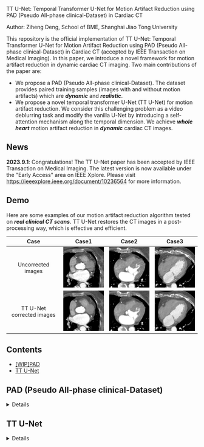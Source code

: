 TT U-Net: Temporal Transformer U-Net for Motion Artifact Reduction using PAD (Pseudo All-phase clinical-Dataset) in Cardiac CT

Author: Ziheng Deng, School of BME, Shanghai Jiao Tong University

This repository is the official implementation of TT U-Net: Temporal Transformer U-Net for Motion Artifact Reduction using PAD (Pseudo All-phase clinical-Dataset) in Cardiac CT (accepted by IEEE Transaction on Medical Imaging). In this paper, we introduce a novel framework for motion artifact reduction in dynamic cardiac CT imaging. Two main contributions of the paper are:

* We propose a PAD (Pseudo All-phase clinical-Dataset). The dataset provides paired training samples (images with and without motion artifacts) which are __*dynamic*__ and __*realistic*__.
* We propose a novel temporal transformer U-Net (TT U-Net) for motion artifact reduction. We consider this challenging problem as a video deblurring task and modify the vanilla U-Net by introducing a self-attention mechanism along the temporal dimension. We achieve __*whole heart*__ motion artifact reduction in __*dynamic*__ cardiac CT images.



## News

__2023.9.1__: Congratulations!  The TT U-Net paper has been accepted by IEEE Transaction on Medical Imaging. The latest version is now available under the "Early Access" area on IEEE Xplore. Please visit https://ieeexplore.ieee.org/document/10236564 for more information. 



## Demo

Here are some examples of our motion artifact reduction algorithm tested on __*real clinical CT scans*__. TT U-Net restores the CT images in a post-processing way, which is effective and efficient.

|           Case            |                  Case1                   |                   Case2                   |                  Case3                   |
| :-----------------------: | :--------------------------------------: | :---------------------------------------: | :--------------------------------------: |
|    Uncorrected images     | <img width="180" src="gif/7_40_fdk.gif"> | <img width="180" src="gif/10_60_fdk.gif"> | <img width="180" src="gif/9_60_fdk.gif"> |
| TT U-Net corrected images |  <img width="180" src="gif/7_40_1.gif">  |  <img width="180" src="gif/10_60_1.gif">  |  <img width="180" src="gif/9_60_1.gif">  |

## Contents

* [[WIP]PAD](#Simulated)
* [TT U-Net](#TT)

<a id="Simulated"></a>

## PAD (Pseudo All-phase clinical-Dataset) 

<details>
<summary>Details</summary> 

Please see /code/PAD for a demo code.



It is still a challenge to image the moving heart with cardiac CT. The typical heart period is ~800ms (75 bpm), whereas the temporal resolution of the most advanced CT system is ~130ms. Thus motion artifacts are inevitable. 

The shape of motion artifact is complicated, which depends on both the individual anatomy structure and the scanning process. It is preferable to simulate the motion artifacts based on the CT imaging model. Specifically, we can simulate a CT scan by computing the cone beam projection of a __dynamic__ volume. The projection data collecting from different views actually record 2D projections of a __time-varying__ object, thus it introduce spatiotemporal ambiguity and lead to motion artifacts.

Here is an example:

|            Ground truth image            |     Simulated motion-perturbed image      |
| :--------------------------------------: | :---------------------------------------: |
| <img width="240" src="gif/50_gt_50.gif"> | <img width="240" src="gif/50_fdk_50.gif"> |
| <img width="240" src="gif/50_gt_70.gif"> | <img width="240" src="gif/50_fdk_70.gif"> |

However, the ground truth image, or let's say the dynamic cardiac CT image with few motion artifacts is medically unattainable (that's why we need motion artifact reduction algorithms). Alternatively, we here propose a method to synthesize such ground truth images first.

We want the GT images be ① __dynamic__ and ② __realistic-looking__. The reason for the latter aspect is that we want to train a motion artifact reduction model that can works on clinical images. Here are the ingredients we involved:

* [XCAT Phantom](https://aapm.onlinelibrary.wiley.com/doi/abs/10.1118/1.3480985), which is a 4D digital phantom for medical imaging study. It is __*dynamic*__ but is __*not*__ __*with*__ __*realistic*__ __*appearance*__. 
* Single phase clinical cardiac CT image with few motion artifacts. It is __*static*__ but __*realistic*__.

|       Ingredient 1: XCAT Phantom        |          Ingredient 2: Single-phase CT           |
| :-------------------------------------: | :----------------------------------------------: |
| <img width="240" src="gif/xcatgif.gif"> | <img width="240" src="gif/singlephaseimage.png"> |

The main idea is to generate a dynamic deformation field and then we can warp the single-phase CT images to any cardiac phase. The XCAT Phantom is used to build a cardiac motion model in the form of 4D statistical motion model (4D SSM). Then, Personalized deformation field is obtained for each single-phase CT image.

Though we have no permission to share the [XCAT phantom](https://aapm.onlinelibrary.wiley.com/doi/abs/10.1118/1.3480985), we believe most of the readers do have the access to all the two ingredients we need. Also, if ''dynamic cardiac CT images with few motion'' are available, one may also refer our method and achieve data augmentation of your dataset. 

As for the single-phase clinical cardiac images, there exist some public datasets. In clinical routine, the ECG-gated strategy is widely adopted to perform CT scan at quiescent cardiac phase. Therefore, it is possible to acquire single-phase cardiac CT images with few motion artifacts. We here recommend the [MMWHS dataset](http://www.sdspeople.fudan.edu.cn/zhuangxiahai/0/mmwhs/) proposed by Professor Zhuang at Fudan University. This dataset provides single-phase cardiac CT images with segmentation labels which are very useful for implementing our method.

Note that the scale of the simulated dataset depends on  __*the number of single-phase clinical cardiac CT images you have*__.  



### Workflow

We expect the dataset to be both __*dynamic*__ and __*realistic*__. Intuitively, it is achieved by animating a single-phase cardiac CT image with a single-phase clinical cardiac CT image with a patient-specific motion model. 

<div align=center><img width="600" src="gif/newfig1.png"></div>

#### Step 1: Build a 4D SSM using XCAT phantoms

We follow [Perperidis's method](https://link.springer.com/chapter/10.1007/11566489_50) to build the 4D SSM. Please refer to the origin paper or our paper for detailed description. Similar methods are also used in [Metz's](https://ieeexplore.ieee.org/abstract/document/6170565/), [Wilms's](https://link.springer.com/chapter/10.1007/978-3-642-33418-4_43), [Unberath's](https://ieeexplore.ieee.org/abstract/document/7163978) works. 

We used 21 4D XCAT phantoms to train the 4D SSM. Each 4D XCAT phantom involves a series of 20 frames that cover a whole cardiac cycle. The phantoms were firstly turned into surface shape models represented by surface landmarks (or say in the form of point distribution model). For example:

<div align=center><img width="360" src="gif/3d.gif"></div>

After that, all the shape models are spatially aligned and 4D SSM is built by performing PCA on all the point distribution models.

$$s^{i,j}_{XCAT}(b^i_{anatomy},b^{i,j}_{motion})=\overline{s}+P_{anatomy}b^i_{anatomy}+P_{motion}b^i_{motion},$$

where the left side is the shape model parameterized by the anatomy weight and the motion weight. The second term on the right side describes the inter-subject variation, namely, different people have different heart shapes. The third term on the right side described the inter-phase variation, namely, the shape deformation induced by cardiac motion. The third term is what we mostly desire.

#### Step 2: Predict the dynamic shape model of a single-phase clinical cardiac CT image

The XCAT phantom provides both the phantom images and the segmentation labels. Thus, we can easily use the segmentation labels to determine the dynamic shape model. Fortunately, The [MMWHS dataset](http://www.sdspeople.fudan.edu.cn/zhuangxiahai/0/mmwhs/) also provides the segmentation labels for some of the single-phase clinical images. (For those that are absent of segmentation labels, we have to do it by ourselves).  We thereafter turn the segmentation map of the single-phase clinical image to a static shape model in the form of a point distribution model in the common space. The dynamic shape model can be predicted by 

$$s^{j}_{PAD}=s_{clinical}+P_{motion}\overline{b^j_{motion}}.$$

Intuitively, we use the motion information from 4D SSM to let the heart "beat again". The average motion is added in the common space, and then we transform the dynamic shape model to the origin space.

#### Step 3: From dynamic shape model to dynamic cardiac CT images

So far we have obtained the predicted dynamic shape model of the single-phase clinical cardiac CT image. However, it only describes the surface shape of a moving heart. We here use a ShapeMorph model to predict a dense deformation model from the dynamic shape model. It is basically a modified [VoxelMorph](https://ieeexplore.ieee.org/abstract/document/8633930) model. Instead of taking two images as the input, it takes two segmentation maps as the input. The ShapeMorph model was trained on XCAT dataset. The training and inference process is as below.

<div align=center><img width="600" src="gif/shapemorph.png"></div>

With the dense deformation model, we can obtain dynamic CT images by warping the original single-phase cardiac CT image.

#### Step 4: Simulation of motion-perturbed cardiac CT images

With the synthesized dynamic cardiac CT images, motion-perturbed images can be obtained by computer simulation of a clinical cardiac CT scan. Various realistic images with motion artifacts can be obtained by adjust parameters including heart rate, initial scan angle, reconstruction phase, and so on. Please refer to the [example](#Simulated) at the beginning of this section.

</details>

<a id="TT"></a>

## TT U-Net

<details>
<summary>Details</summary>


The code is based on PyTorch 1.8.0.

Please see /code/TTUNet for the code.

Model architecture:

<div align=center><img width="600" src="gif/figttunet.png"></div>

</details>



